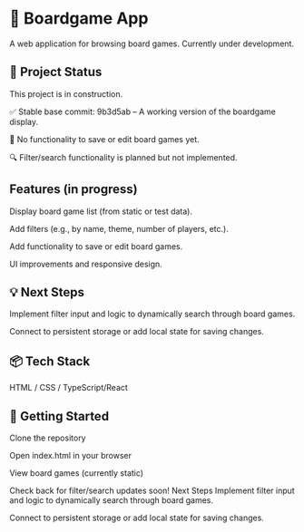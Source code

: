 # 🎲 Boardgame App
A web application for browsing board games. Currently under development.

## 🚧 Project Status
This project is in construction.

✅ Stable base commit: 9b3d5ab – A working version of the boardgame display.

🚫 No functionality to save or edit board games yet.

🔍 Filter/search functionality is planned but not implemented.

## Features (in progress)
 Display board game list (from static or test data).

 Add filters (e.g., by name, theme, number of players, etc.).

 Add functionality to save or edit board games.

 UI improvements and responsive design.

## 💡 Next Steps
Implement filter input and logic to dynamically search through board games.

Connect to persistent storage or add local state for saving changes.

## 📦 Tech Stack
HTML / CSS / TypeScript/React

## 📁 Getting Started
Clone the repository

Open index.html in your browser

View board games (currently static)

Check back for filter/search updates soon! Next Steps
Implement filter input and logic to dynamically search through board games.

Connect to persistent storage or add local state for saving changes.
